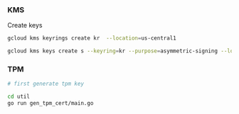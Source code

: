 



### KMS

Create keys

```bash
gcloud kms keyrings create kr  --location=us-central1

gcloud kms keys create s --keyring=kr --purpose=asymmetric-signing --location=us-central1 --default-algorithm=rsa-sign-pkcs1-2048-sha256
```


### TPM

```bash
# first generate tpm key

cd util
go run gen_tpm_cert/main.go
```

